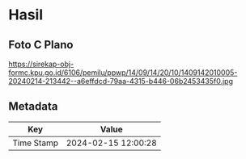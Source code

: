 # Hasil

## Foto C Plano

https://sirekap-obj-formc.kpu.go.id/6106/pemilu/ppwp/14/09/14/20/10/1409142010005-20240214-213442--a6effdcd-79aa-4315-b446-06b2453435f0.jpg


## Metadata

| Key        | Value               |
| ---------- | ------------------- |
| Time Stamp | 2024-02-15 12:00:28 |



